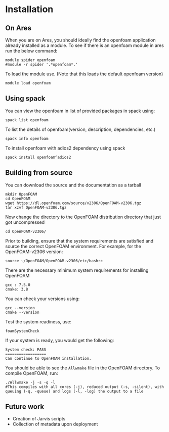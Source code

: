 
# Installation
## On Ares
When you are on Ares, you should ideally find the openfoam application already installed as a module. To see if there is an openfoam module in ares run the below command:

```linux
module spider openfoam
#module -r spider '.*openfoam*.'
```
To load the module use. (Note that this loads the default openfoam version)
```linux
module load openfoam
```
## Using spack
You can view the openfoam in list of provided packages in spack using:
```linux
spack list openfoam
```
To list the details of openfoam(version, description, dependencies, etc.)
```linux
spack info openfoam
```
 To install openfoam with adios2 dependency using spack
```linux
spack install openfoam^adios2
```
## Building from source
You can download the source and the documentation as a tarball
```linux
mkdir OpenFOAM
cd OpenFOAM
wget https://dl.openfoam.com/source/v2306/OpenFOAM-v2306.tgz
tar xzvf OpenFOAM-v2306.tgz
```
Now change the directory to the OpenFOAM distribution directory that just got uncompressed
```linux
cd OpenFOAM-v2306/
```

Prior to building, ensure that the system requirements are satisfied and source the correct OpenFOAM environment. For example, for the OpenFOAM-v2306 version:
```linux
source ~/OpenFOAM/OpenFOAM-v2306/etc/bashrc
```
There are the necessary minimum system requirements for installing OpenFOAM
```
gcc : 7.5.0
cmake: 3.8
```
You can check your versions using:
```linux
gcc --version
cmake --version
```
Test the system readiness, use:
```linux
foamSystemCheck
```
If your system is ready, you would get the following:
```
System check: PASS
==================
Can continue to OpenFOAM installation.
```
You should be able to see the ```Allwmake``` file in the OpenFOAM directory. To compile OpenFOAM, run:
```linux
./Allwmake -j -s -q -l
#This compiles with all cores (-j), reduced output (-s, -silent), with queuing (-q, -queue) and logs (-l, -log) the output to a file
```

## Future work
* Creation of Jarvis scripts
* Collection of metadata upon deployment
